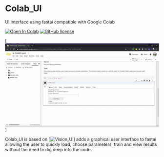 # Colab_UI
UI interface using fastai compatible with Google Colab

[![Open In Colab](https://colab.research.google.com/assets/colab-badge.svg)](https://colab.research.google.com/drive/1O_H41XhABAEQxg_p8KZd_BCQ8pj-eJX6)  [![GitHub license](https://img.shields.io/github/license/Naereen/StrapDown.js.svg)](https://github.com/Naereen/StrapDown.js/blob/master/LICENSE)

[![Colab UI Demo](static/Colab_UI.gif)]

Colab_UI is based on [![Vision_UI](https://github.com/asvcode/Vision_UI)] adds a graphical user interface to fastai allowing the user to quickly load, choose parameters, train and view results without the need to dig deep into the code.
